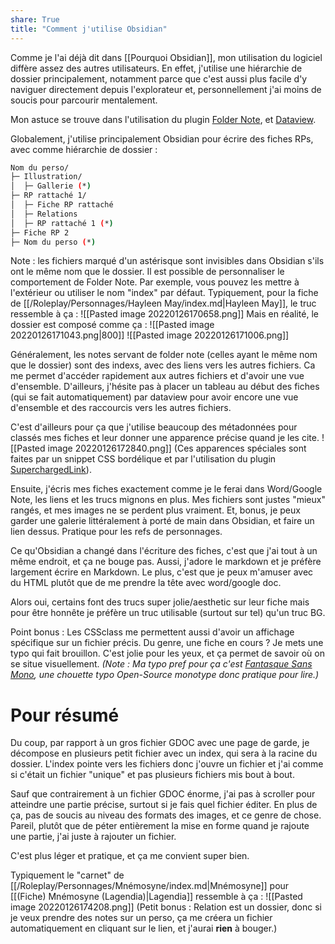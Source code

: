 ```yaml
---
share: True
title: "Comment j'utilise Obsidian"
---
```

Comme je l'ai déjà dit dans [[Pourquoi Obsidian]], mon utilisation du logiciel diffère assez des autres utilisateurs. 
En effet, j'utilise une hiérarchie de dossier principalement, notamment parce que c'est aussi plus facile d'y naviguer directement depuis l'explorateur et, personnellement j'ai moins de soucis pour parcourir mentalement.

Mon astuce se trouve dans l'utilisation du plugin [Folder Note](https://github.com/aidenlx/alx-folder-note), et [Dataview](https://github.com/blacksmithgu/obsidian-dataview). 

Globalement, j'utilise principalement Obsidian pour écrire des fiches RPs, avec comme hiérarchie de dossier :
```sh
Nom du perso/
├─ Illustration/
│  ├─ Gallerie (*)
├─ RP rattaché 1/
│  ├─ Fiche RP rattaché
│  ├─ Relations
│  ├─ RP rattaché 1 (*)
├─ Fiche RP 2
├─ Nom du perso (*)
```


Note : les fichiers marqué d'un astérisque sont invisibles dans Obsidian s'ils ont le même nom que le dossier. Il est possible de personnaliser le comportement de Folder Note. Par exemple, vous pouvez les mettre à l'extérieur ou utiliser le nom "index" par défaut. 
Typiquement, pour la fiche de [[/Roleplay/Personnages/Hayleen May/index.md|Hayleen May]], le truc ressemble à ça :
![[Pasted image 20220126170658.png]]
Mais en réalité, le dossier est composé comme ça :
![[Pasted image 20220126171043.png|800]]
![[Pasted image 20220126171006.png]]

Généralement, les notes servant de folder note (celles ayant le même nom que le dossier) sont des indexs, avec des liens vers les autres fichiers. Ca me permet d'accéder rapidement aux autres fichiers et d'avoir une vue d'ensemble. 
D'ailleurs, j'hésite pas à placer un tableau au début des fiches (qui se fait automatiquement) par dataview pour avoir encore une vue d'ensemble et des raccourcis vers les autres fichiers.

C'est d'ailleurs pour ça que j'utilise beaucoup des métadonnées pour classés mes fiches et leur donner une apparence précise quand je les cite. 
![[Pasted image 20220126172840.png]]
(Ces apparences spéciales sont faites par un snippet CSS bordélique et par l'utilisation du plugin [SuperchargedLink](https://github.com/mdelobelle/obsidian_supercharged_links)). 

Ensuite, j'écris mes fiches exactement comme je le ferai dans Word/Google Note, les liens et les trucs mignons en plus. Mes fichiers sont justes "mieux" rangés, et mes images ne se perdent plus vraiment. Et, bonus, je peux garder une galerie littéralement à porté de main dans Obsidian, et faire un lien dessus. Pratique pour les refs de personnages.

Ce qu'Obsidian a changé dans l'écriture des fiches, c'est que j'ai tout à un même endroit, et ça ne bouge pas. Aussi, j'adore le markdown et je préfère largement écrire en Markdown. Le plus, c'est que je peux m'amuser avec du HTML plutôt que de me prendre la tête avec word/google doc.

Alors oui, certains font des trucs super jolie/aesthetic sur leur fiche mais pour être honnête je préfère un truc utilisable (surtout sur tel) qu'un truc BG.

Point bonus : Les CSSclass me permettent aussi d'avoir un affichage spécifique sur un fichier précis. Du genre, une fiche en cours ? Je mets une typo qui fait brouillon. C'est jolie pour les yeux, et ça permet de savoir où on se situe visuellement.
*(Note : Ma typo pref pour ça c'est [Fantasque Sans Mono](https://github.com/belluzj/fantasque-sans), une chouette typo Open-Source monotype donc pratique pour lire.)*

# Pour résumé
Du coup, par rapport à un gros fichier GDOC avec une page de garde, je décompose en plusieurs petit fichier avec un index, qui sera à la racine du dossier. L'index pointe vers les fichiers donc j'ouvre un fichier et j'ai comme si c'était un fichier "unique" et pas plusieurs fichiers mis bout à bout. 

Sauf que contrairement à un fichier GDOC énorme, j'ai pas à scroller pour atteindre une partie précise, surtout si je fais quel fichier éditer. En plus de ça, pas de soucis au niveau des formats des images, et ce genre de chose.
Pareil, plutôt que de péter entièrement la mise en forme quand je rajoute une partie, j'ai juste à rajouter un fichier. 

C'est plus léger et pratique, et ça me convient super bien. 

Typiquement le "carnet" de [[/Roleplay/Personnages/Mnémosyne/index.md|Mnémosyne]] pour [[(Fiche) Mnémosyne (Lagendia)|Lagendia]] ressemble à ça :
![[Pasted image 20220126174208.png]]
(Petit bonus : Relation est un dossier, donc si je veux prendre des notes sur un perso, ça me créera un fichier automatiquement en cliquant sur le lien, et j'aurai **rien** à bouger.)